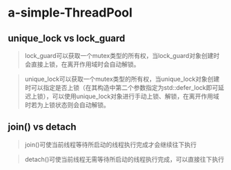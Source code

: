 # a-simple-ThreadPool

## unique_lock vs lock_guard

>lock_guard可以获取一个mutex类型的所有权，当lock_guard对象创建时会直接上锁，在离开作用域时会自动解锁。

>unique_lock可以获取一个mutex类型的所有权，当unique_lock对象创建时可以指定是否上锁（在其构造中第二个参数指定为std::defer_lock即可延迟上锁），可以使用unique_lock对象进行手动上锁、解锁，在离开作用域时若为上锁状态则会自动解锁。


## join() vs detach

>join()可使当前线程等待所启动的线程执行完成才会继续往下执行

>detach()可使当前线程无需等待所启动的线程执行完成，可以直接往下执行



